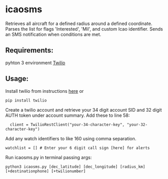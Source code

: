 # icaosms
Retrieves all aircraft for a defined radius around a defined coordinate.
Parses the list for flags 'Interested', 'Mil', and custom Icao identifier.
Sends an SMS notification when conditions are met.

## Requirements:
pyhton 3 environment
[Twilio](https://github.com/twilio/twilio-python)

## Usage:
Install twilio from instructions [here](https://github.com/twilio/twilio-python)
or
```
pip install twilio
```

Create a twilio account and retrieve your 34 digit account SID and 32 digit AUTH token
under account summary. Add these to line 58:
```
  client = TwilioRestClient("your-34-character-key", "your-32-character-key")
```
Add any watch identifiers to like 160 using comma separation.
```
watchlist = [] # Enter your 6 digit call sign [here] for alerts
```

Run icaosms.py in terminal passing args:
```
python3 icaosms.py [dec_latitude] [dec_longitude] [radius_km] [+destinationphone] [+twilionumber]
```
